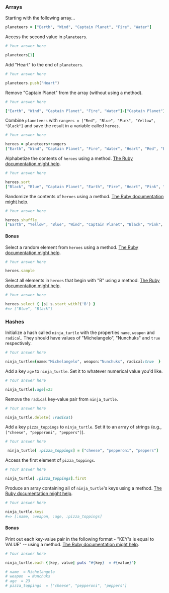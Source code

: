 ### Arrays

Starting with the following array...

```rb
planeteers = ["Earth", "Wind", "Captain Planet", "Fire", "Water"]
```

Access the second value in `planeteers`.

```rb
# Your answer here

planeteers[1]

```

Add "Heart" to the end of `planeteers`.

```rb
# Your answer here

planeteers.push("Heart")

```

Remove "Captain Planet" from the array (without using a method).

```rb
# Your answer here

["Earth", "Wind", "Captain Planet", "Fire", "Water"]-["Captain Planet"]

```

Combine `planeteers` with `rangers = ["Red", "Blue", "Pink", "Yellow", "Black"]` and save the result in a variable called `heroes`.

```rb
# Your answer here

heroes = planeteers+rangers
["Earth", "Wind", "Captain Planet", "Fire", "Water", "Heart", "Red", "Blue", "Pink", "Yellow", "Black"]

```

Alphabetize the contents of `heroes` using a method. [The Ruby documentation might help](http://ruby-doc.org/core-2.6.1/Array.html).

```rb
# Your answer here

heroes.sort
["Black", "Blue", "Captain Planet", "Earth", "Fire", "Heart", "Pink", "Red", "Water", "Wind", "Yellow"]

```

Randomize the contents of `heroes` using a method. [The Ruby documentation might help](http://ruby-doc.org/core-2.6.1/Array.html).

```rb
# Your answer here

heroes.shuffle
["Earth", "Yellow", "Blue", "Wind", "Captain Planet", "Black", "Pink", "Water", "Fire", "Heart", "Red"]


```

#### Bonus

Select a random element from `heroes` using a method. [The Ruby documentation might help](http://ruby-doc.org/core-2.6.1/Array.html).


```rb
# Your answer here

heroes.sample

```

Select all elements in `heroes` that begin with "B" using a method. [The Ruby documentation might help](http://ruby-doc.org/core-2.6.1/Array.html).

```rb
# Your answer here

heroes.select { |s| s.start_with?('B') }
#=> ["Blue", "Black"]


```

### Hashes

Initialize a hash called `ninja_turtle` with the properties `name`, `weapon` and `radical`. They should have values of "Michelangelo", "Nunchuks" and `true` respectively.

```rb
# Your answer here

ninja_turtle={name:"Michelangelo", weapon:"Nunchuks", radical:true  }

```

Add a key `age` to `ninja_turtle`. Set it to whatever numerical value you'd like.

```rb
# Your answer here

ninja_turtle[:age]=23

```

Remove the `radical` key-value pair from `ninja_turtle`.

```rb
# Your answer here

ninja_turtle.delete( :radical)

```

Add a key `pizza_toppings` to `ninja_turtle`. Set it to an array of strings (e.g., `["cheese", "pepperoni", "peppers"]`).

```rb
# Your answer here

 ninja_turtle[ :pizza_toppings] = ["cheese", "pepperoni", "peppers"]

```

Access the first element of `pizza_toppings`.

```rb
# Your answer here

ninja_turtle[ :pizza_toppings].first

```

Produce an array containing all of `ninja_turtle`'s keys using a method. [The Ruby documentation might help](http://ruby-doc.org/core-1.9.3/Hash.html).

```rb
# Your answer here

ninja_turtle.keys
#=> [:name, :weapon, :age, :pizza_toppings]


```

#### Bonus

Print out each key-value pair in the following format - "KEY's is equal to VALUE" -- using a method. [The Ruby documentation might help](http://ruby-doc.org/core-1.9.3/Hash.html).

```rb
# Your answer here

ninja_turtle.each {|key, value| puts "#{key}  = #{value}"}

# name  = Michelangelo
# weapon  = Nunchuks
# age  = 23
# pizza_toppings  = ["cheese", "pepperoni", "peppers"]

```
